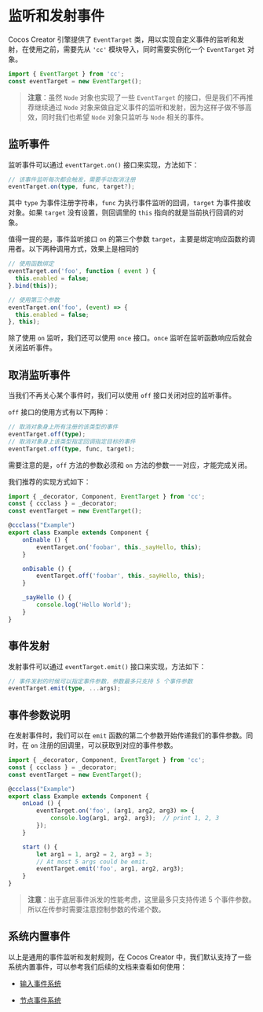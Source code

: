 # 监听和发射事件

Cocos Creator 引擎提供了 `EventTarget` 类，用以实现自定义事件的监听和发射，在使用之前，需要先从 `'cc'` 模块导入，同时需要实例化一个 `EventTarget` 对象。

```ts
import { EventTarget } from 'cc';
const eventTarget = new EventTarget();
```

> **注意**：虽然 `Node` 对象也实现了一些 `EventTarget` 的接口，但是我们不再推荐继续通过 `Node` 对象来做自定义事件的监听和发射，因为这样子做不够高效，同时我们也希望 `Node` 对象只监听与 `Node` 相关的事件。

## 监听事件

监听事件可以通过 `eventTarget.on()` 接口来实现，方法如下：

```ts
// 该事件监听每次都会触发，需要手动取消注册
eventTarget.on(type, func, target?);
```

其中 `type` 为事件注册字符串，`func` 为执行事件监听的回调，`target` 为事件接收对象。如果 `target` 没有设置，则回调里的 `this` 指向的就是当前执行回调的对象。

值得一提的是，事件监听接口 `on` 的第三个参数 `target`，主要是绑定响应函数的调用者。以下两种调用方式，效果上是相同的

```ts
// 使用函数绑定
eventTarget.on('foo', function ( event ) {
  this.enabled = false;
}.bind(this));

// 使用第三个参数
eventTarget.on('foo', (event) => {
  this.enabled = false;
}, this);
```

除了使用 `on` 监听，我们还可以使用 `once` 接口。`once` 监听在监听函数响应后就会关闭监听事件。

## 取消监听事件

当我们不再关心某个事件时，我们可以使用 `off` 接口关闭对应的监听事件。

`off` 接口的使用方式有以下两种：

```ts
// 取消对象身上所有注册的该类型的事件
eventTarget.off(type);
// 取消对象身上该类型指定回调指定目标的事件
eventTarget.off(type, func, target);
```

需要注意的是，`off` 方法的参数必须和 `on` 方法的参数一一对应，才能完成关闭。

我们推荐的实现方式如下：

```ts
import { _decorator, Component, EventTarget } from 'cc';
const { ccclass } = _decorator;
const eventTarget = new EventTarget();

@ccclass("Example")
export class Example extends Component {
    onEnable () {
        eventTarget.on('foobar', this._sayHello, this);
    }

    onDisable () {
        eventTarget.off('foobar', this._sayHello, this);
    }

    _sayHello () {
        console.log('Hello World');
    }
}
```

## 事件发射

发射事件可以通过 `eventTarget.emit()` 接口来实现，方法如下：

```ts
// 事件发射的时候可以指定事件参数，参数最多只支持 5 个事件参数
eventTarget.emit(type, ...args);
```

## 事件参数说明

在发射事件时，我们可以在 `emit` 函数的第二个参数开始传递我们的事件参数。同时，在 `on` 注册的回调里，可以获取到对应的事件参数。

```ts
import { _decorator, Component, EventTarget } from 'cc';
const { ccclass } = _decorator;
const eventTarget = new EventTarget();

@ccclass("Example")
export class Example extends Component {
    onLoad () {
        eventTarget.on('foo', (arg1, arg2, arg3) => {
            console.log(arg1, arg2, arg3);  // print 1, 2, 3
        });
    }

    start () {
        let arg1 = 1, arg2 = 2, arg3 = 3;
        // At most 5 args could be emit.
        eventTarget.emit('foo', arg1, arg2, arg3);
    }
}
```

> **注意**：出于底层事件派发的性能考虑，这里最多只支持传递 5 个事件参数。所以在传参时需要注意控制参数的传递个数。

## 系统内置事件

以上是通用的事件监听和发射规则，在 Cocos Creator 中，我们默认支持了一些系统内置事件，可以参考我们后续的文档来查看如何使用：

- [输入事件系统](event-input.md)

- [节点事件系统](event-node.md)
